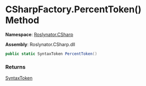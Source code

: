 # CSharpFactory\.PercentToken\(\) Method

**Namespace**: [Roslynator.CSharp](../../README.md)

**Assembly**: Roslynator\.CSharp\.dll

```csharp
public static SyntaxToken PercentToken()
```

### Returns

[SyntaxToken](https://docs.microsoft.com/en-us/dotnet/api/microsoft.codeanalysis.syntaxtoken)

